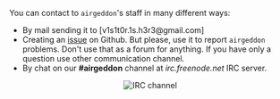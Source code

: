 You can contact to `airgeddon`'s staff in many different ways:
 - By mail sending it to [v1s1t0r.1s.h3r3&#64;gmail.com]
 - Creating an [issue] on Github. But please, use it to report `airgeddon` problems. Don't use that as a forum for anything. If you have only a question use other communication channel.
 - By chat on our **#airgeddon** channel at _irc.freenode.net_ IRC server.

<p align="center">
	<img src="https://raw.githubusercontent.com/v1s1t0r1sh3r3/airgeddon/docker/imgs/wiki/airgeddon_irc.png" title="IRC channel">
</p>

[issue]: https://github.com/v1s1t0r1sh3r3/airgeddon/issues/new